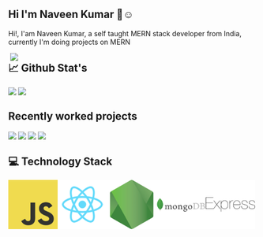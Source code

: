 ## Hi I'm Naveen Kumar 👋☺️

<!--
**onlynavv/onlynavv** is a ✨ _special_ ✨ repository because its `README.md` (this file) appears on your GitHub profile.

Here are some ideas to get you started:

- 🔭 I’m currently working on ...
- 🌱 I’m currently learning ...
- 👯 I’m looking to collaborate on ...
- 🤔 I’m looking for help with ...
- 💬 Ask me about ...
- 📫 How to reach me: ...
- 😄 Pronouns: ...
- ⚡ Fun fact: ...
-->

<p>Hi!, I'am Naveen Kumar, a self taught MERN stack developer from India, currently I'm doing projects on MERN</p>

<img src="https://stormotion.io/blog/content/images/2018/12/developer.gif" align="right" width="500" />

## 📈 Github Stat's
<div>
<img align="center" src="https://github-readme-stats.vercel.app/api/top-langs/?username=onlynavv" />
<img align="center" src="https://github-readme-stats.vercel.app/api?username=onlynavv&theme=dark&show_icons=true" />
<br />
</div>

## Recently worked projects
<img align="center" src="https://github-readme-stats.vercel.app/api/pin/?username=onlynavv&repo=laundry-react&theme=dark&show_icons=true" />
<img align="center" src="https://github-readme-stats.vercel.app/api/pin/?username=onlynavv&repo=job-portal&theme=dark&show_icons=true" />
<img align="center" src="https://github-readme-stats.vercel.app/api/pin/?username=onlynavv&repo=fitness-react&theme=dark&show_icons=true" />
<img align="center" src="https://github-readme-stats.vercel.app/api/pin/?username=onlynavv&repo=recipe-react&theme=dark&show_icons=true" />


## 💻 Technology Stack

<img align="left" alt="javascript-lang" src="https://raw.githubusercontent.com/github/explore/80688e429a7d4ef2fca1e82350fe8e3517d3494d/topics/javascript/javascript.png" width="100" />
<img align="left" alt="react-lang" src="https://raw.githubusercontent.com/github/explore/80688e429a7d4ef2fca1e82350fe8e3517d3494d/topics/react/react.png" width="100" />
<img align="left" alt="node-lang" src="https://raw.githubusercontent.com/github/explore/80688e429a7d4ef2fca1e82350fe8e3517d3494d/topics/nodejs/nodejs.png" width="100" />
<img align="left" alt="mongo-lang" src="https://raw.githubusercontent.com/github/explore/80688e429a7d4ef2fca1e82350fe8e3517d3494d/topics/mongodb/mongodb.png" width="100" />
<img align="left" alt="express-lang" src="https://raw.githubusercontent.com/github/explore/80688e429a7d4ef2fca1e82350fe8e3517d3494d/topics/express/express.png" width="100" />
